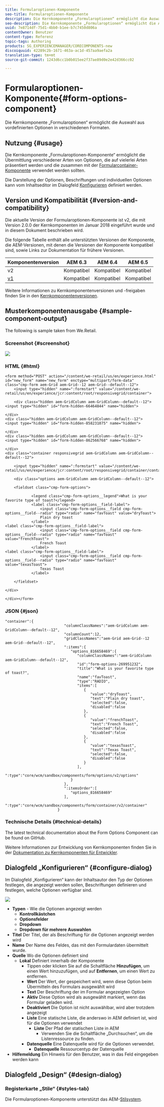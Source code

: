 ```yaml
---
title: Formularoptionen-Komponente
seo-title: Formularoptionen-Komponente
description: Die Kernkomponente „Formularoptionen“ ermöglicht die Auswahl aus vordefinierten Optionen in verschiedenen Formaten.
seo-description: Die Kernkomponente „Formularoptionen“ ermöglicht die Auswahl aus vordefinierten Optionen in verschiedenen Formaten.
uuid: 7e8714df-75d1-4bb0-b1ee-b7c7450d806a
contentOwner: Benutzer
content-type: Referenz
topic-tags: Authoring
products: SG_EXPERIENCEMANAGER/CORECOMPONENTS-new
discoiquuid: 42289c2b-1671-463a-ac1d-457aa9aefa2a
translation-type: tm+mt
source-git-commit: 1243d6cc1b0b015ee2f37ae89d0e2e42d366cc02

---
```



# Formularoptionen-Komponente{#form-options-component}

Die Kernkomponente „Formularoptionen“ ermöglicht die Auswahl aus vordefinierten Optionen in verschiedenen Formaten.

## Nutzung {#usage}

Die Kernkomponente „Formularoptionen-Komponente“ ermöglicht die Übermittlung verschiedener Arten von Optionen, die auf vielerlei Arten präsentiert werden und die zusammen mit der [Formularcontainer-Komponente](form-container.md) verwendet werden sollten.

Die Darstellung der Optionen, Beschriftungen und individuellen Optionen kann vom Inhaltseditor im Dialogfeld [Konfigurieren](#configure-dialog) definiert werden.

## Version und Kompatibilität {#version-and-compatibility}

Die aktuelle Version der Formularoptionen-Komponente ist v2, die mit Version 2.0.0 der Kernkomponenten im Januar 2018 eingeführt wurde und in diesem Dokument beschrieben wird.

Die folgende Tabelle enthält alle unterstützten Versionen der Komponente, die AEM-Versionen, mit denen die Versionen der Komponente kompatibel sind, sowie Links zur Dokumentation für frühere Versionen.

| Komponentenversion | AEM 6.3 | AEM 6.4 | AEM 6.5 |
|--- |--- |--- |--- |
| v2 | Kompatibel | Kompatibel | Kompatibel |
| [v1](form-options-v1.md) | Kompatibel | Kompatibel | Kompatibel |

Weitere Informationen zu Kernkomponentenversionen und -freigaben finden Sie in den [Kernkomponentenversionen](versions.md).

## Musterkomponentenausgabe {#sample-component-output}

The following is sample taken from We.Retail.[](https://helpx.adobe.com/experience-manager/6-5/sites/developing/using/we-retail.html)

### Screenshot {#screenshot}

![](assets/screen_shot_2018-01-12at113648.png)

### HTML {#html}

```
<form method="POST" action="/content/we-retail/us/en/experience.html" id="new_form" name="new_form" enctype="multipart/form-data" class="cmp-form aem-Grid aem-Grid--12 aem-Grid--default--12">
    <input type="hidden" name=":formstart" value="/content/we-retail/us/en/experience/jcr:content/root/responsivegrid/container">
    
    <div class="hidden aem-GridColumn aem-GridColumn--default--12">
<input type="hidden" id="form-hidden-66464844" name="hidden">

</div>
<div class="hidden aem-GridColumn aem-GridColumn--default--12">
<input type="hidden" id="form-hidden-858231075" name="hidden">

</div>
<div class="hidden aem-GridColumn aem-GridColumn--default--12">
<input type="hidden" id="form-hidden-862566768" name="hidden">

</div>
<div class="container responsivegrid aem-GridColumn aem-GridColumn--default--12">

    <input type="hidden" name=":formstart" value="/content/we-retail/us/en/experience/jcr:content/root/responsivegrid/container/container">
    
    <div class="options aem-GridColumn aem-GridColumn--default--12">

    <fieldset class="cmp-form-options">
        
            <legend class="cmp-form-options__legend">What is your favorite type of toast?</legend>
            <label class="cmp-form-options__field-label">
                <input class="cmp-form-options__field cmp-form-options__field--radio" type="radio" name="favToast" value="dryToast">
                Plain dry toast
            </label>
<label class="cmp-form-options__field-label">
                <input class="cmp-form-options__field cmp-form-options__field--radio" type="radio" name="favToast" value="frenchToast">
                French Toast
            </label>
<label class="cmp-form-options__field-label">
                <input class="cmp-form-options__field cmp-form-options__field--radio" type="radio" name="favToast" value="texasToast">
                Texas Toast
            </label>

    </fieldset>

</div>

</div></form>
```

### JSON {#json}

```
"container":{  
                           "columnClassNames":"aem-GridColumn aem-GridColumn--default--12",
                           "columnCount":12,
                           "gridClassNames":"aem-Grid aem-Grid--12 aem-Grid--default--12",
                           ":items":{  
                              "options_816658469":{  
                                 "columnClassNames":"aem-GridColumn aem-GridColumn--default--12",
                                 "id":"form-options-269951232",
                                 "title":"What is your favorite type of toast?",
                                 "name":"favToast",
                                 "type":"RADIO",
                                 "items":[  
                                    {  
                                       "value":"dryToast",
                                       "text":"Plain dry toast",
                                       "selected":false,
                                       "disabled":false
                                    },
                                    {  
                                       "value":"frenchToast",
                                       "text":"French Toast",
                                       "selected":false,
                                       "disabled":false
                                    },
                                    {  
                                       "value":"texasToast",
                                       "text":"Texas Toast",
                                       "selected":false,
                                       "disabled":false
                                    }
                                 ],
                                 ":type":"core/wcm/sandbox/components/form/options/v2/options"
                              }
                           },
                           ":itemsOrder":[  
                              "options_816658469"
                           ],
                           ":type":"core/wcm/sandbox/components/form/container/v2/container"
                        }
```

### Technische Details {#technical-details}

The latest technical documentation about the Form Options Component can be found on GitHub.[](https://github.com/adobe/aem-core-wcm-components/blob/master/content/src/content/jcr_root/apps/core/wcm/components/form/options/v2/options)

Weitere Informationen zur Entwicklung von Kernkomponenten finden Sie in der [Dokumentation zu Kernkomponenten für Entwickler](developing.md).

## Dialogfeld „Konfigurieren“ {#configure-dialog}

Im Dialogfeld „Konfigurieren“ kann der Inhaltsautor den Typ der Optionen festlegen, die angezeigt werden sollen, Beschriftungen definieren und festlegen, welche Optionen verfügbar sind.

![](assets/screen_shot_2018-01-12at113153.png)

* **Typen** - Wie die Optionen angezeigt werden
   * **Kontrollkästchen**
   * **Optionsfelder**
   * **Dropdown**
   * **Dropdown für mehrere Auswahlen**
* **Titel**
Der Titel, der als Beschriftung für die Optionen angezeigt werden wird
* **Name**
Der Name des Feldes, das mit den Formulardaten übermittelt wurde.
* **Quelle**
Wo die Optionen definiert sind
   * **Lokal**
Definiert innerhalb der Komponente
      * Tippen oder klicken Sie auf die Schaltfläche **Hinzufügen**, um einen Wert hinzuzufügen, und auf **Entfernen**, um einen Wert zu entfernen.
      * **Wert**
Der Wert, der gespeichert wird, wenn diese Option beim Übermitteln des Formulars ausgewählt wird
      * **Text**
Der Beschriftung der im Formular angezeigten Option
      * **Aktiv**
Diese Option wird als ausgewählt markiert, wenn das Formular geladen wird.
      * **Deaktiviert**
Die Option ist nicht auswählbar, wird aber trotzdem angezeigt
      * **Liste**
Eine statische Liste, die anderswo in AEM definiert ist, wird für die Optionen verwendet
         * **Liste**
Der Pfad der statischen Liste in AEM
            * Verwenden Sie die Schaltfläche „Durchsuchen“, um die Listenressource zu finden.
      * **Datenquelle**
Eine Datenquelle wird für die Optionen verwendet.
         * **Datenquelle**
Ressourcentyp der Datenquelle
* **Hilfemeldung**
Ein Hinweis für den Benutzer, was in das Feld eingegeben werden kann

## Dialogfeld „Design“ {#design-dialog}

### Registerkarte „Stile“ {#styles-tab}

Die Formularoptionen-Komponente unterstützt das AEM-[Stilsystem](authoring.md#component-styling).